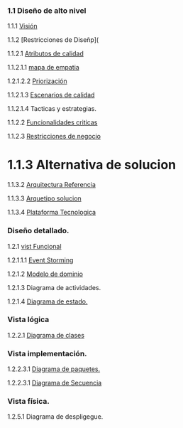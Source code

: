 
### 1.1 Diseño de alto nivel
1.1.1 [Visión](https://github.com/anyilondo/businees/blob/36f6f407e38061465837c6b51ff80dc5cb26489d/vistaFuncional/vision.md)

1.1.2 [Restricciones de Diseñp](

1.1.2.1 [Atributos de calidad](https://github.com/anyilondo/businees/blob/ab0d76ac3f3cbc03c2aa66fa8b6580107705f196/Dise%C3%B1o/Atributos%20de%20calidad.md)

1.1.2.1.1 [mapa de empatia](https://github.com/anyilondo/businees/tree/ab0d76ac3f3cbc03c2aa66fa8b6580107705f196/imagenes/drivers%20Arquitectonicos)

1.2.1.2.2 [Priorización](https://github.com/anyilondo/businees/blob/ab0d76ac3f3cbc03c2aa66fa8b6580107705f196/imagenes/drivers%20Arquitectonicos/caracteristicas.PNG)

1.1.2.1.3 [Escenarios de calidad](https://github.com/anyilondo/businees/tree/ab0d76ac3f3cbc03c2aa66fa8b6580107705f196/imagenes/escenarios%20de%20calidad)

1.1.2.1.4 Tacticas y estrategias.

1.1.2.2 [Funcionalidades criticas](https://github.com/anyilondo/businees/blob/ab0d76ac3f3cbc03c2aa66fa8b6580107705f196/imagenes/Funcionalidades%20primarias/Funcionalidades%20Primarias.PNG)

1.1.2.3 [Restricciones de negocio](https://github.com/anyilondo/businees/blob/b6470cd296d471dd6b84e2fd4329df8ef8fd162e/Dise%C3%B1o/Restricciones%20del%20negocio.md)


# 1.1.3  Alternativa de solucion

1.1.3.2  [Arquitectura Referencia](https://github.com/anyilondo/businees/blob/d52fbd90febe288c580deb03a810d46936b803c1/imagenes/alternativa%20de%20solucion/Arquitecturadereferencia.png)

1.1.3.3 [Arquetipo solucion](https://github.com/anyilondo/businees/blob/d52fbd90febe288c580deb03a810d46936b803c1/imagenes/alternativa%20de%20solucion/ArquetipoSolucion%20busines.png)

1.1.3.4 [Plataforma Tecnologica](https://github.com/anyilondo/businees/blob/d52fbd90febe288c580deb03a810d46936b803c1/Alternativa%20de%20solucion/alternativa%20de%20solucion.md)

### Diseño detallado.
1.2.1 [vist Funcional](https://github.com/anyilondo/businees/tree/719bbf0018c2b2e1273a465e8e59e071b90f351b/vistaFuncional)

1.2.1.1.1 [Event Storming](https://github.com/anyilondo/businees/blob/acfbefbd5ea3062e949f9c66fef78412c3cde75e/vistaFuncional/event%20storning.jpg)

1.2.1.2 [Modelo de dominio](https://github.com/anyilondo/businees/blob/ab0d76ac3f3cbc03c2aa66fa8b6580107705f196/vistaFuncional/modeloDominio.md)

1.2.1.3 Diagrama de actividades.

1.2.1.4 [Diagrama de estado.](https://github.com/anyilondo/businees/blob/ab0d76ac3f3cbc03c2aa66fa8b6580107705f196/vistaFuncional/diagrama%20de%20estado.md)

### Vista lógica
1.2.2.1 [Diagrama de clases](https://github.com/anyilondo/businees/blob/ab0d76ac3f3cbc03c2aa66fa8b6580107705f196/vistaLogica/vista%20logica.md)


### Vista implementación.
1.2.2.3.1 [Diagrama de paquetes.](https://github.com/anyilondo/businees/blob/ab0d76ac3f3cbc03c2aa66fa8b6580107705f196/Vista%20Implementacion/vista%20implementacion.md)

1.2.2.3.1 [Diagrama de Secuencia](https://github.com/anyilondo/businees/blob/ab0d76ac3f3cbc03c2aa66fa8b6580107705f196/Vista%20de%20Procesos/vista%20de%20proceso.md)

### Vista física.
1.2.5.1 Diagrama de despligegue.
